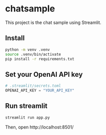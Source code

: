 # chatsample
This project is the chat sample using Streamlit.

## Install
```bash
python -m venv .venv
source .venv/bin/activate
pip install -r requirements.txt
```

## Set your OpenAI API key
```python
# .streamlit/secrets.toml
OPENAI_API_KEY = "YOUR_API_KEY"
```

## Run streamlit
```bash
streamlit run app.py
```
Then, open http://localhost:8501/